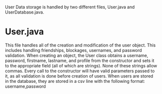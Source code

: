 User Data storage is handled by two different files, User.java and UserDatabase.java.

# User.java
This file handles all of the creation and modification of the user object. This includes handling friendships, blockages, usernames, and password validation. When creating an object, the User class obtains a username, password, firstname, lastname, and profile from the constructor and sets it to the appropriate field (all of which are strings). None of these strings allow commas. Every call to the constructor will have valid parameters passed to it, as all validation is done before creation of users. When users are stored in the database, they are stored in a csv line with the following format:
username,password